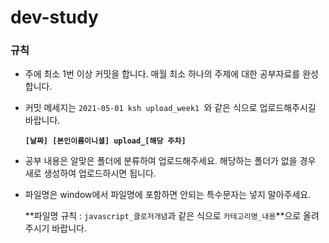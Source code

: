 # dev-study




### 규칙

- 주에 최소 1번 이상 커밋을 합니다. 매월 최소 하나의 주제에 대한 공부자료를 완성합니다.

- 커밋 메세지는 `2021-05-01 ksh upload_week1 `와 같은 식으로 업로드해주시길 바랍니다.

  **`[날짜] [본인이름이니셜] upload_[해당 주차]`**

- 공부 내용은 알맞은 폴더에 분류하여 업로드해주세요. 해당하는 폴더가 없을 경우 새로 생성하여 업로드하시면 됩니다.

- 파일명은 window에서 파일명에 포함하면 안되는 특수문자는 넣지 말아주세요.

  **파일명 규칙 : `javascript_클로저개념`과 같은 식으로 `카테고리명_내용`**으로 올려주시기 바랍니다.

  

  





